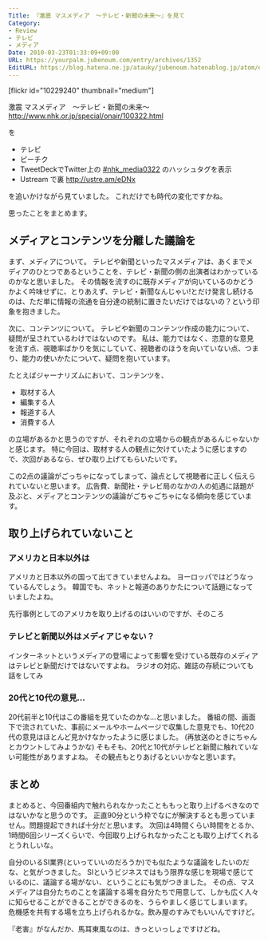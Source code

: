 ```yaml
---
Title: 『激震 マスメディア　～テレビ・新聞の未来～』を見て
Category:
- Review
- テレビ
- メディア
Date: 2010-03-23T01:33:09+09:00
URL: https://yourpalm.jubenoum.com/entry/archives/1352
EditURL: https://blog.hatena.ne.jp/atauky/jubenoum.hatenablog.jp/atom/entry/6653458415120891217
---
```


[flickr id="10229240" thumbnail="medium"]

激震 マスメディア　～テレビ・新聞の未来～
<a href="http://www.nhk.or.jp/special/onair/100322.html">http://www.nhk.or.jp/special/onair/100322.html</a>

を
<ul>
	<li>テレビ</li>
	<li>ピーチク</li>
	<li>TweetDeckでTwitter上の <a href="http://twitter.com/#search?q=%23nhk_media0322">#nhk_media0322</a> のハッシュタグを表示 </li>
	<li>Ustream で裏 <a href="http://ustre.am/eDNx">http://ustre.am/eDNx</a> </li>
</ul>
を追いかけながら見ていました。
これだけでも時代の変化ですかね。

思ったことをまとめます。
<!--more-->
<h2>メディアとコンテンツを分離した議論を</h2>

まず、メディアについて。
テレビや新聞といったマスメディアは、あくまでメディアのひとつであるということを、テレビ・新聞の側の出演者はわかっているのかなと思いました。
その情報を流すのに既存メディアが向いているのかどうかよく吟味せずに、とりあえず、テレビ・新聞なんじゃい!とだけ発言し続けるのは、ただ単に情報の流通を自分達の統制に置きたいだけではないの？という印象を抱きました。

次に、コンテンツについて。
テレビや新聞のコンテンツ作成の能力について、疑問が呈されているわけではないのです。
私は、能力ではなく、恣意的な意見を流す点、視聴率ばかりを気にしていて、視聴者のほうを向いていない点、つまり、能力の使いかたについて、疑問を抱いています。

たとえばジャーナリズムにおいて、コンテンツを、
<ul>
	<li>取材する人</li>
	<li>編集する人</li>
	<li>報道する人</li>
	<li>消費する人</li>
</ul>
の立場があるかと思うのですが、それぞれの立場からの観点があるんじゃないかと感じます。
特に今回は、取材する人の観点に欠けていたように感じますので、次回があるなら、ぜひ取り上げてもらいたいです。

この2点の議論がごっちゃになってしまって、論点として視聴者に正しく伝えられていないと思います。
広告費、新聞社・テレビ局のなかの人の処遇に話題が及ぶと、メディアとコンテンツの議論がごちゃごちゃになる傾向を感じています。

<h2>取り上げられていないこと</h2>

<h3>アメリカと日本以外は</h3>

アメリカと日本以外の国って出てきていませんよね。
ヨーロッパではどうなっているんでしょう。
韓国でも、ネットと報道のありかたについて話題になっていましたよね。

先行事例としてのアメリカを取り上げるのはいいのですが、そのころ

<h3>テレビと新聞以外はメディアじゃない？</h3>

インターネットというメディアの登場によって影響を受けている既存のメディアはテレビと新聞だけではないですよね。
ラジオの対応、雑誌の存続についても話をしてみ

<h3>20代と10代の意見…</h3>

20代前半と10代はこの番組を見ていたのかな…と思いました。
番組の間、画面下で流されていた、事前にメールやホームページで収集した意見でも、10代20代の意見はほとんど見かけなかったように感じました。
(再放送のときにちゃんとカウントしてみようかな)
そもそも、20代と10代がテレビと新聞に触れていない可能性がありますよね。
その観点もとりあげるといいかなと思います。

<h2>まとめ</h2>

まとめると、今回番組内で触れられなかったことももっと取り上げるべきなのではないかなと思うのです。
正直90分という枠でなにが解決するとも思っていません。問題提起できれば十分だと思います。
次回は4時間くらい時間をとるか、1時間6回シリーズくらいで、今回取り上げられなかったことも取り上げてくれるとうれしいな。

自分のいるSI業界(といっていいのだろうか)でも似たような議論をしたいのだな、と気がつきました。
SIというビジネスではもう限界な感じを現場で感じているのに、議論する場がない、ということにも気がつきました。
その点、マスメディアは自分たちのことを議論する場を自分たちで用意して、しかも広く人々に知らせることができることができるのを、うらやましく感じてしまいます。
危機感を共有する場を立ち上げられるかな。飲み屋のすみでもいいんですけど。

『老害』がなんだか、馬耳東風なのは、きっといっしょですけどね。
